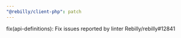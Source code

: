 ```yaml
---
"@rebilly/client-php": patch
---
```


fix(api-definitions): Fix issues reported by linter Rebilly/rebilly#12841
